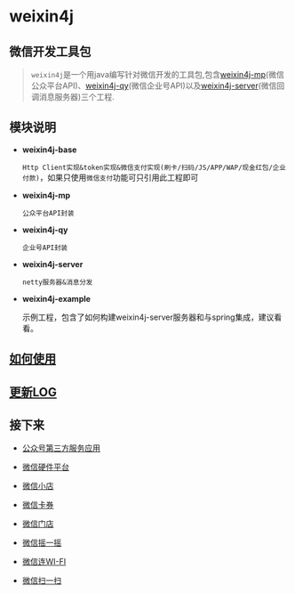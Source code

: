 weixin4j
========

微信开发工具包
-------------
 > `weixin4j`是一个用java编写针对微信开发的工具包,包含[weixin4j-mp](./weixin4j-mp)(微信公众平台API)、[weixin4j-qy](./weixin4j-qy)(微信企业号API)以及[weixin4j-server](./weixin4j-server)(微信回调消息服务器)三个工程.

模块说明
-------
* **weixin4j-base**

  `Http Client实现&token实现&微信支付实现(刷卡/扫码/JS/APP/WAP/现金红包/企业付款)`，如果只使用`微信支付`功能可只引用此工程即可

* **weixin4j-mp**

  `公众平台API封装`
	
* **weixin4j-qy**

  `企业号API封装`
  
* **weixin4j-server**
  
  `netty服务器&消息分发`
  
* **weixin4j-example**

  示例工程，包含了如何构建weixin4j-server服务器和与spring集成，建议看看。

[如何使用](https://github.com/foxinmy/weixin4j/wiki)
--------

[更新LOG](./CHANGE.md)
----------------------
  
接下来
------
* [公众号第三方服务应用](https://open.weixin.qq.com/cgi-bin/showdocument?action=dir_list&t=resource/res_list&verify=1&id=open1419318292&token=&lang=zh_CN)

* [微信硬件平台](http://iot.weixin.qq.com/)

* [微信小店](http://mp.weixin.qq.com/wiki/6/ae98ac4a7219405153cedc9dddccacca.html)

* [微信卡券](http://mp.weixin.qq.com/wiki/10/597cb57750f375a4b37e2536fd3331ea.html)

* [微信门店](http://mp.weixin.qq.com/wiki/11/081986f089826bf94393bef9bf287b8b.html)

* [微信摇一摇](http://mp.weixin.qq.com/wiki/19/9fe9fdbb50fee9f9660438c551142ccf.html)

* [微信连WI-FI](http://mp.weixin.qq.com/wiki/9/fd2d692e28b938a8d618f57cf9c79fb1.html)

* [微信扫一扫](http://mp.weixin.qq.com/wiki/19/e833eb10470cc25cad4719677c46ecdb.html)